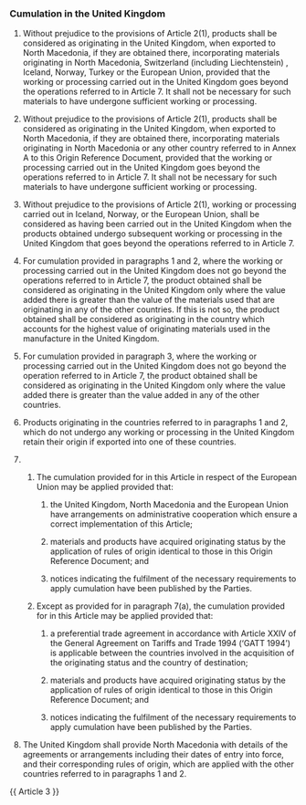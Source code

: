 ### Cumulation in the United Kingdom

1. Without prejudice to the provisions of Article 2(1), products shall be considered as originating in the United Kingdom, when exported to North Macedonia, if they are obtained there, incorporating materials originating in North Macedonia, Switzerland (including Liechtenstein) , Iceland, Norway, Turkey or the European Union, provided that the working or processing carried out in the United Kingdom goes beyond the operations referred to in Article 7. It shall not be necessary for such materials to have undergone sufficient working or processing.

2. Without prejudice to the provisions of Article 2(1), products shall be considered as originating in the United Kingdom, when exported to North Macedonia, if they are obtained there, incorporating materials originating in North Macedonia or any other country referred to in Annex A to this Origin Reference Document, provided that the working or processing carried out in the United Kingdom goes beyond the operations referred to in Article 7. It shall not be necessary for such materials to have undergone sufficient working or processing.

3. Without prejudice to the provisions of Article 2(1), working or processing carried out in Iceland, Norway, or the European Union, shall be considered as having been carried out in the United Kingdom when the products obtained undergo subsequent working or processing in the United Kingdom that goes beyond the operations referred to in Article 7.

4. For cumulation provided in paragraphs 1 and 2, where the working or processing carried out in the United Kingdom does not go beyond the operations referred to in Article 7, the product obtained shall be considered as originating in the United Kingdom only where the value added there is greater than the value of the materials used that are originating in any of the other countries. If this is not so, the product obtained shall be considered as originating in the country which accounts for the highest value of originating materials used in the manufacture in the United Kingdom.

5. For cumulation provided in paragraph 3, where the working or processing carried out in the United Kingdom does not go beyond the operation referred to in Article 7, the product obtained shall be considered as originating in the United Kingdom only where the value added there is greater than the value added in any of the other countries.

6. Products originating in the countries referred to in paragraphs 1 and 2, which do not undergo any working or processing in the United Kingdom retain their origin if exported into one of these countries.

7.
   1. The cumulation provided for in this Article in respect of the European Union may be applied provided that:

      1. the United Kingdom, North Macedonia and the European Union have arrangements on administrative cooperation which ensure a correct implementation of this Article;

      2. materials and products have acquired originating status by the application of rules of origin identical to those in this Origin Reference Document; and

      3. notices indicating the fulfilment of the necessary requirements to apply cumulation have been published by the Parties.

   2. Except as provided for in paragraph 7(a), the cumulation provided for in this Article may be applied provided that:

      1. a preferential trade agreement in accordance with Article XXIV of the General Agreement on Tariffs and Trade 1994 (‘GATT 1994’) is applicable between the countries involved in the acquisition of the originating status and the country of destination;

      2. materials and products have acquired originating status by the application of rules of origin identical to those in this Origin Reference Document; and

      3. notices indicating the fulfilment of the necessary requirements to apply cumulation have been published by the Parties.

8. The United Kingdom shall provide North Macedonia with details of the agreements or arrangements including their dates of entry into force, and their corresponding rules of origin, which are applied with the other countries referred to in paragraphs 1 and 2.

{{ Article 3 }}
